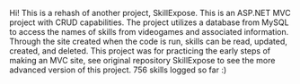 Hi! This is a rehash of another project, SkillExpose. This is an ASP.NET MVC project with CRUD capabilities. The project utilizes a database from MySQL to access the names of skills from videogames and associated information. Through the site created when the code is run,  skills can be read, updated, created, and deleted. This project was for practicing the early steps of making an MVC site, see original repository SkillExpose to see the more advanced version of this project. 756 skills logged so far :)
